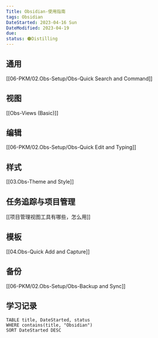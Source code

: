 ```yaml
---
Title: Obsidian-使用指南
tags: Obsidian
DateStarted: 2023-04-16 Sun
DateModified: 2023-04-19
due:
status: 🟠Distilling
---
```


## 通用

[[06-PKM/02.Obs-Setup/Obs-Quick Search and Command]]

## 视图

[[Obs-Views (Basic)]]

## 编辑

[[06-PKM/02.Obs-Setup/Obs-Quick Edit and Typing]]

## 样式

[[03.Obs-Theme and Style]]

## 任务追踪与项目管理

[[项目管理视图工具有哪些，怎么用]]

## 模板

[[04.Obs-Quick Add and Capture]]

## 备份

[[06-PKM/02.Obs-Setup/Obs-Backup and Sync]]

## 学习记录

```dataview
TABLE title, DateStarted, status
WHERE contains(title, "Obsidian")
SORT DateStarted DESC
```
